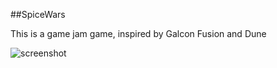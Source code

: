##SpiceWars


This is a game jam game, inspired by Galcon Fusion and Dune

![screenshot](http://i.imgur.com/cpLoH0p.png)
